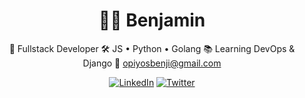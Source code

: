 <div align="center">

# 👨‍💻 Benjamin

🚀 Fullstack Developer
🛠️ JS • Python • Golang
📚 Learning DevOps & Django
💌 opiyosbenji@gmail.com

[![LinkedIn](https://skillicons.dev/icons?i=linkedin)](https://www.linkedin.com/in/benjamin-opiyos/) 
[![Twitter](https://skillicons.dev/icons?i=twitter)](https://x.com/Opiyos_Benji)
</div>
